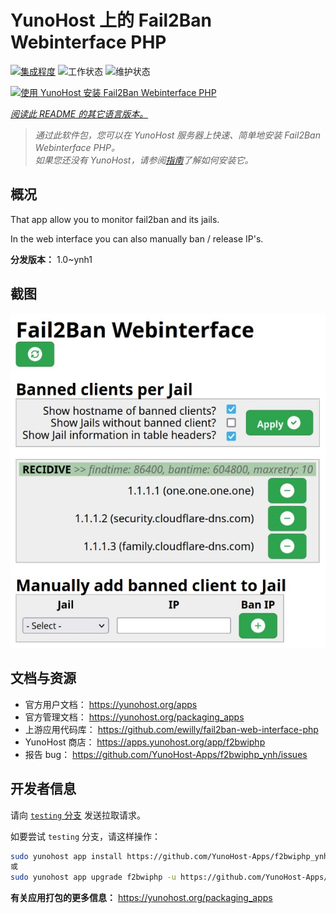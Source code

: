 <!--
注意：此 README 由 <https://github.com/YunoHost/apps/tree/master/tools/readme_generator> 自动生成
请勿手动编辑。
-->

# YunoHost 上的 Fail2Ban Webinterface PHP

[![集成程度](https://dash.yunohost.org/integration/f2bwiphp.svg)](https://ci-apps.yunohost.org/ci/apps/f2bwiphp/) ![工作状态](https://ci-apps.yunohost.org/ci/badges/f2bwiphp.status.svg) ![维护状态](https://ci-apps.yunohost.org/ci/badges/f2bwiphp.maintain.svg)

[![使用 YunoHost 安装 Fail2Ban Webinterface PHP](https://install-app.yunohost.org/install-with-yunohost.svg)](https://install-app.yunohost.org/?app=f2bwiphp)

*[阅读此 README 的其它语言版本。](./ALL_README.md)*

> *通过此软件包，您可以在 YunoHost 服务器上快速、简单地安装 Fail2Ban Webinterface PHP。*  
> *如果您还没有 YunoHost，请参阅[指南](https://yunohost.org/install)了解如何安装它。*

## 概况

That app allow you to monitor fail2ban and its jails.

In the web interface you can also manually ban / release IP's.


**分发版本：** 1.0~ynh1

## 截图

![Fail2Ban Webinterface PHP 的截图](./doc/screenshots/screenshot.jpg)

## 文档与资源

- 官方用户文档： <https://yunohost.org/apps>
- 官方管理文档： <https://yunohost.org/packaging_apps>
- 上游应用代码库： <https://github.com/ewilly/fail2ban-web-interface-php>
- YunoHost 商店： <https://apps.yunohost.org/app/f2bwiphp>
- 报告 bug： <https://github.com/YunoHost-Apps/f2bwiphp_ynh/issues>

## 开发者信息

请向 [`testing` 分支](https://github.com/YunoHost-Apps/f2bwiphp_ynh/tree/testing) 发送拉取请求。

如要尝试 `testing` 分支，请这样操作：

```bash
sudo yunohost app install https://github.com/YunoHost-Apps/f2bwiphp_ynh/tree/testing --debug
或
sudo yunohost app upgrade f2bwiphp -u https://github.com/YunoHost-Apps/f2bwiphp_ynh/tree/testing --debug
```

**有关应用打包的更多信息：** <https://yunohost.org/packaging_apps>
